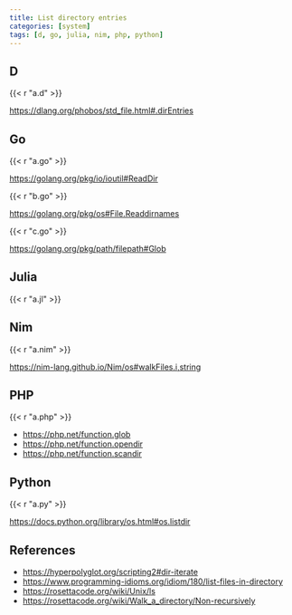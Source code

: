 ```yaml
---
title: List directory entries
categories: [system]
tags: [d, go, julia, nim, php, python]
---
```


## D

{{< r "a.d" >}}

<https://dlang.org/phobos/std_file.html#.dirEntries>

## Go

{{< r "a.go" >}}

<https://golang.org/pkg/io/ioutil#ReadDir>

{{< r "b.go" >}}

<https://golang.org/pkg/os#File.Readdirnames>

{{< r "c.go" >}}

<https://golang.org/pkg/path/filepath#Glob>

## Julia

{{< r "a.jl" >}}

## Nim

{{< r "a.nim" >}}

<https://nim-lang.github.io/Nim/os#walkFiles.i,string>

## PHP

{{< r "a.php" >}}

- <https://php.net/function.glob>
- <https://php.net/function.opendir>
- <https://php.net/function.scandir>

## Python

{{< r "a.py" >}}

<https://docs.python.org/library/os.html#os.listdir>

## References

- <https://hyperpolyglot.org/scripting2#dir-iterate>
- <https://www.programming-idioms.org/idiom/180/list-files-in-directory>
- <https://rosettacode.org/wiki/Unix/ls>
- <https://rosettacode.org/wiki/Walk_a_directory/Non-recursively>
